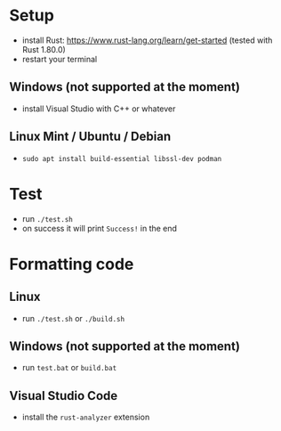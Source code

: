 # Setup

* install Rust: https://www.rust-lang.org/learn/get-started (tested with Rust 1.80.0)
* restart your terminal

## Windows (not supported at the moment)

* install Visual Studio with C++ or whatever

## Linux Mint / Ubuntu / Debian

* `sudo apt install build-essential libssl-dev podman`

# Test

* run `./test.sh`
* on success it will print `Success!` in the end

# Formatting code

## Linux

* run `./test.sh` or `./build.sh`

## Windows (not supported at the moment)

* run `test.bat` or `build.bat`

## Visual Studio Code

* install the `rust-analyzer` extension
